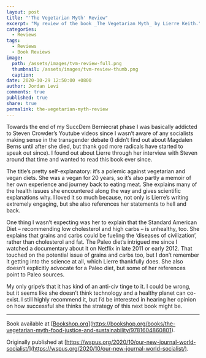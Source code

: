 ```yaml
---
layout: post
title: "'The Vegetarian Myth' Review"
excerpt: "My review of the book _The Vegetarian Myth_ by Lierre Keith."
categories:
  - Reviews
tags:
  - Reviews
  - Book Reviews
image: 
  path: /assets/images/tvm-review-full.png
  thumbnail: /assets/images/tvm-review-thumb.png
  caption:
date: 2020-10-29 12:50:00 +0800
author: Jordan Levi
comments: true
published: true
share: true
permalink: the-vegetarian-myth-review
---
```

Towards the end of my SuccDem Berniecrat phase I was basically addicted to Steven Crowder’s Youtube videos since I wasn’t aware of any socialists making sense in the transgender debate (I didn’t find out about Magdalen Berns until after she died, but thank god more radicals have started to speak out since). I found out about Lierre through her interview with Steven around that time and wanted to read this book ever since.

The title’s pretty self-explanatory: it’s a polemic against vegetarian and vegan diets. She was a vegan for 20 years, so it’s also partly a memoir of her own experience and journey back to eating meat. She explains many of the health issues she encountered along the way and gives scientific explanations why. I loved it so much because, not only is Lierre’s writing extremely engaging, but she also references her statements to hell and back.

One thing I wasn’t expecting was her to explain that the Standard American Diet – recommending low cholesterol and high carbs – is unhealthy, too. She explains that grains and carbs could be fueling the ‘diseases of civilization’, rather than cholesterol and fat. The Paleo diet’s intrigued me since I watched a documentary about it on Netflix in late 2011 or early 2012. That touched on the potential issue of grains and carbs too, but I don’t remember it getting into the science at all, which Lierre thankfully does. She also doesn’t explicitly advocate for a Paleo diet, but some of her references point to Paleo sources.

My only gripe’s that it has kind of an anti-civ tinge to it. I could be wrong, but it seems like she doesn’t think technology and a healthy planet can co-exist. I still highly recommend it, but I’d be interested in hearing her opinion on how successful she thinks the strategy of this next book might be.

<hr>

Book available at [[Bookshop.org](https://bookshop.org/books/the-vegetarian-myth-food-justice-and-sustainability/9781604860801)](https://bookshop.org/books/the-vegetarian-myth-food-justice-and-sustainability/9781604860801).

Originally published at [https://wspus.org/2020/10/our-new-journal-world-socialist/](https://wspus.org/2020/10/our-new-journal-world-socialist/).
